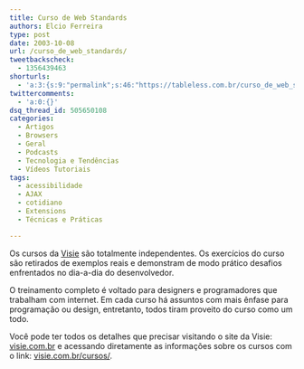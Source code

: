 ```yaml
---
title: Curso de Web Standards
authors: Elcio Ferreira
type: post
date: 2003-10-08
url: /curso_de_web_standards/
tweetbackscheck:
  - 1356439463
shorturls:
  - 'a:3:{s:9:"permalink";s:46:"https://tableless.com.br/curso_de_web_standards";s:7:"tinyurl";s:26:"https://tinyurl.com/42nmozg";s:4:"isgd";s:19:"https://is.gd/5p4lUM";}'
twittercomments:
  - 'a:0:{}'
dsq_thread_id: 505650108
categories:
  - Artigos
  - Browsers
  - Geral
  - Podcasts
  - Tecnologia e Tendências
  - Vídeos Tutoriais
tags:
  - acessibilidade
  - AJAX
  - cotidiano
  - Extensions
  - Técnicas e Práticas

---
```

Os cursos da [Visie][1] são totalmente independentes. Os exercícios do curso são retirados de exemplos reais e demonstram de modo prático desafios enfrentados no dia-a-dia do desenvolvedor.

O treinamento completo é voltado para designers e programadores que trabalham com internet. Em cada curso há assuntos com mais ênfase para programação ou design, entretanto, todos tiram proveito do curso como um todo.

Você pode ter todos os detalhes que precisar visitando o site da Visie: [visie.com.br][2] e acessando diretamente as informações sobre os cursos com o link: [visie.com.br/cursos/][3].

 [1]: https://visie.com.br/sobre/
 [2]: https://visie.com.br/
 [3]: https://visie.com.br/cursos/
